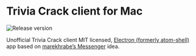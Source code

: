 # Trivia Crack client for Mac
![Release version](https://img.shields.io/badge/release-v0.1.3-brightgreen.svg)

Unofficial Trivia Crack client MIT licensed, [Electron (formerly atom-shell)](https://github.com/atom/atom-shell) app based on [marekhrabe’s Messenger](https://github.com/marekhrabe/messenger) idea.

